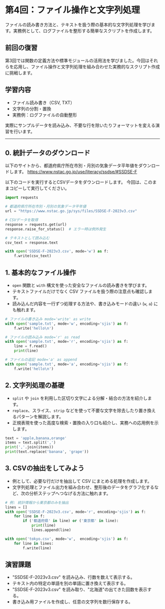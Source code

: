 # 第4回：ファイル操作と文字列処理

ファイルの読み書き方法と、テキストを扱う際の基本的な文字列処理を学びます。実務例として、ログファイルを整形する簡単なスクリプトを作成します。

## 前回の復習

第3回では関数の定義方法や標準モジュールの活用法を学びました。今回はそれらを応用し、ファイル操作と文字列処理を組み合わせた実務的なスクリプト作成に挑戦します。

## 学習内容

- ファイル読み書き（CSV, TXT）
- 文字列の分割・置換
- 実務例：ログファイルの自動整形

実際にサンプルデータを読み込み、不要な行を除いたりフォーマットを変える演習を行います。

---

## 0. 統計データのダウンロード

以下のサイトから、都道府県庁所在市別・月別の気象データ平年値をダウンロードします。
https://www.nstac.go.jp/use/literacy/ssdse/#SSDSE-F

以下のコードを実行するとCSVデータをダウンロードします。
今回は、このままコピーして実行してください。

```python
import requests

# 都道府県庁所在市別・月別の気象データ平年値
url = "https://www.nstac.go.jp/sys/files/SSDSE-F-2023v3.csv"

# CSVデータを取得
response = requests.get(url)
response.raise_for_status()  # エラー時は例外発生

# テキストとして読み込む
csv_text = response.text

with open('SSDSE-F-2023v3.csv', mode='w') as f:
    f.write(csv_text)
```

## 1. 基本的なファイル操作

- `open` 関数と `with` 構文を使った安全なファイルの読み書きを学びます。
- テキストファイルだけでなく CSV ファイルを扱う際の注意点も確認します。
- 読み込んだ内容を一行ずつ処理する方法や、書き込みモードの違い (`w`, `a`) にも触れます。

```python
# ファイルの書き込み mode='write' as write
with open('sample.txt', mode='w', encoding='sjis') as f:
    f.write('hello\n')

# ファイルの読み込み mode='r' as read
with open('sample.txt', mode='r', encoding='sjis') as f:
    line = f.read()
    print(line)

# ファイルの追記 mode='a' as append
with open('sample.txt', mode='a', encoding='sjis') as f:
    f.write('hello\n')
```

## 2. 文字列処理の基礎

- `split` や `join` を利用した区切り文字による分解・結合の方法を紹介します。
- `replace`、スライス、`strip` などを使って不要な文字を除去したり置き換えるパターンを解説します。
- 正規表現を使った高度な検索・置換の入り口も紹介し、実務への応用例を示します。

```python
text = 'apple,banana,orange'
items = text.split(',')
print(','.join(items))
print(text.replace('banana', 'grape'))
```

## 3. CSVの抽出をしてみよう

- 例として、必要な行だけを抽出して CSV にまとめる処理を作成します。
- 文字列処理とファイル出力を組み合わせ、整形後のデータをグラフ化するなど、次の分析ステップへつなげる方法に触れます。

```python
# 例: 統計情報から東京都のみを抽出
lines = []
with open('SSDSE-F-2023v3.csv', mode='r', encoding='sjis') as f:
    for line in f:
        if ('都道府県' in line) or ('東京都' in line):
            print(line)
            lines.append(line)

with open('tokyo.csv', mode='w',  encoding='sjis') as f:
    for line in lines:
        f.write(line)
```

## 演習課題

- "SSDSE-F-2023v3.csv" を読み込み、行数を数えて表示する。
- テキスト内の特定の単語を別の単語に置き換えて表示する。
- "SSDSE-F-2023v3.csv" を読み取り、"北海道"の出てきた回数を表示する。
- 書き込み用ファイルを作成し、任意の文字列を数行保存する。
